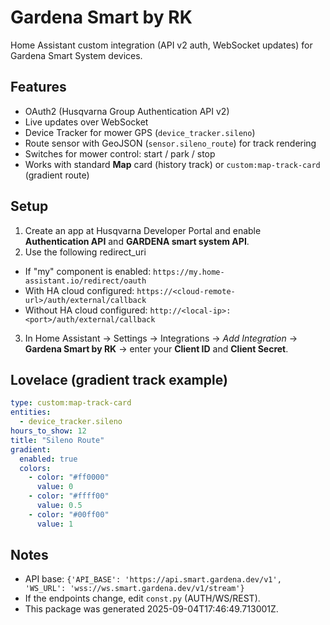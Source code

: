 # Gardena Smart by RK

Home Assistant custom integration (API v2 auth, WebSocket updates) for Gardena Smart System devices.

## Features
- OAuth2 (Husqvarna Group Authentication API v2)
- Live updates over WebSocket
- Device Tracker for mower GPS (`device_tracker.sileno`)
- Route sensor with GeoJSON (`sensor.sileno_route`) for track rendering
- Switches for mower control: start / park / stop
- Works with standard **Map** card (history track) or `custom:map-track-card` (gradient route)

## Setup
1. Create an app at Husqvarna Developer Portal and enable **Authentication API** and **GARDENA smart system API**.
2. Use the following redirect_uri
 - If "my" component is enabled: `https://my.home-assistant.io/redirect/oauth`
 - With HA cloud configured: `https://<cloud-remote-url>/auth/external/callback`
 - Without HA cloud configured: `http://<local-ip>:<port>/auth/external/callback`
3. In Home Assistant → Settings → Integrations → *Add Integration* → **Gardena Smart by RK** → enter your **Client ID** and **Client Secret**.

## Lovelace (gradient track example)
```yaml
type: custom:map-track-card
entities:
  - device_tracker.sileno
hours_to_show: 12
title: "Sileno Route"
gradient:
  enabled: true
  colors:
    - color: "#ff0000"
      value: 0
    - color: "#ffff00"
      value: 0.5
    - color: "#00ff00"
      value: 1
```

## Notes
- API base: `{'API_BASE': 'https://api.smart.gardena.dev/v1', 'WS_URL': 'wss://ws.smart.gardena.dev/v1/stream'}`
- If the endpoints change, edit `const.py` (AUTH/WS/REST).
- This package was generated 2025-09-04T17:46:49.713001Z.
